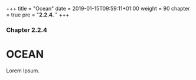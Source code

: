 +++
title = "Ocean"
date = 2019-01-15T09:59:11+01:00
weight = 90
chapter = true
pre = "<b>2.2.4. </b>"
+++

### Chapter 2.2.4

# OCEAN

Lorem Ipsum.
